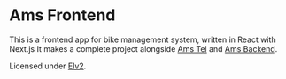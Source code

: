 # Ams Frontend

This is a frontend app for bike management system, written in React with Next.js
It makes a complete project alongside [Ams Tel](https://github.com/Makrowave/ams-tel) and [Ams Backend](https://github.com/Makrowave/ams-desk-cs-backend).

Licensed under [Elv2](https://www.elastic.co/licensing/elastic-license).
